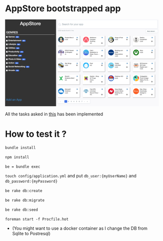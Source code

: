 # AppStore bootstrapped app

![screenshot1](https://github.com/pagealexandre/appstore/blob/master/img/Screen%20Shot%202017-11-12%20at%2019.33.50.png)

All the tasks asked in [this](https://gist.github.com/Jerskouille/553717eb770be0a2665be8b8a20ed6e7) has been implemented

# How to test it ?

`bundle install`

`npm install`

`be = bundle exec`

`touch config/application.yml` and put `db_user:{myUserName}` and `db_password:{myPassword}`

`be rake db:create`

`be rake db:migrate`

`be rake db:seed`

`foreman start -f Procfile.hot`

- (You might want to use a docker container as I change the DB from Sqlite to Postresql)
